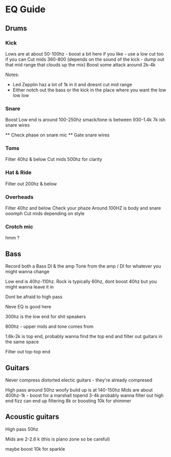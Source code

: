 # EQ Guide

## Drums

### Kick

Lows are at about 50-100hz - boost a bit here if you like - use a low cut too if you can
Cut mids 360-800 (depends on the sound of the kick - dump out that mid range that clouds up the mix)
Boost some attack around 2k-4k

Notes:

- Led Zepplin haz a lot of 1k in it and doesnt cut mid range
- Either notch out the bass or the kick in the place where you want the low low low

### Snare

Boost Low end is around 100-250hz
smack/tone is between 930-1.4k
7k ish snare wires

** Check phase on snare mic
** Gate snare wires

### Toms

Filter 40hz & below
Cut mids 500hz for clarity

### Hat & Ride

Filter out 200hz & below


### Overheads

Filter 40hz and below
Check your phaze
Around 100HZ is body and snare ooomph
Cut mids depending on style

### Crotch mic

hmm ?

## Bass

Record both a Bass DI & the amp
Tone from the amp / DI for whatever you might wanna change

Low end is 40hz-110hz. Rock is typically 60hz, dont boost 40hz but you might wanna leave it in

Dont be afraid to high pass

Neve EQ is good here

300hz is the low end for shit speakers

800hz - upper mids and tone comes from

1.6k-2k is top end, probably wanna find the top end and filter out guitars in the same space

Filter out top-top end

## Guitars

Never compress distorted electic guitars - they're already compresed

High pass around 50hz
woofy build up is at 140-150hz
Mids are about 400hz-1k - boost for a marshall
topend 3-4k
probably wanna filter out high end fizz
can end up filtering 8k or boosting 10k for shimmer

## Acoustic guitars

High pass 50hz

Mids are 2-2.6 k (this is piano zone so be careful)

maybe boost 10k for sparkle